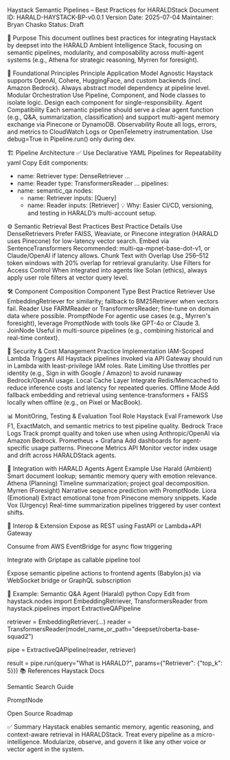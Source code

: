 Haystack Semantic Pipelines – Best Practices for HARALDStack
Document ID: HARALD-HAYSTACK-BP-v0.0.1
Version Date: 2025-07-04
Maintainer: Bryan Chasko
Status: Draft

🧠 Purpose
This document outlines best practices for integrating Haystack by deepset into the HARALD Ambient Intelligence Stack, focusing on semantic pipelines, modularity, and composability across multi-agent systems (e.g., Athena for strategic reasoning, Myrren for foresight).

🧱 Foundational Principles
Principle	Application
Model Agnostic	Haystack supports OpenAI, Cohere, HuggingFace, and custom backends (incl. Amazon Bedrock). Always abstract model dependency at pipeline level.
Modular Orchestration	Use Pipeline, Component, and Node classes to isolate logic. Design each component for single-responsibility.
Agent Compatibility	Each semantic pipeline should serve a clear agent function (e.g., Q&A, summarization, classification) and support multi-agent memory exchange via Pinecone or DynamoDB.
Observability	Route all logs, errors, and metrics to CloudWatch Logs or OpenTelemetry instrumentation. Use debug=True in Pipeline.run() only during dev.

🏗️ Pipeline Architecture
✅ Use Declarative YAML Pipelines for Repeatability
yaml
Copy
Edit
components:
  - name: Retriever
    type: DenseRetriever
    ...
  - name: Reader
    type: TransformersReader
    ...
pipelines:
  - name: semantic_qa
    nodes:
      - name: Retriever
        inputs: [Query]
      - name: Reader
        inputs: [Retriever]
💡 Why: Easier CI/CD, versioning, and testing in HARALD’s multi-account setup.

⚙️ Semantic Retrieval Best Practices
Best Practice	Details
Use DenseRetrievers	Prefer FAISS, Weaviate, or Pinecone integration (HARALD uses Pinecone) for low-latency vector search.
Embed via SentenceTransformers	Recommended: multi-qa-mpnet-base-dot-v1, or Claude/OpenAI if latency allows.
Chunk Text with Overlap	Use 256–512 token windows with 20% overlap for retrieval granularity.
Use Filters for Access Control	When integrated into agents like Solan (ethics), always apply user role filters at vector query level.

🛠️ Component Composition
Component Type	Best Practice
Retriever	Use EmbeddingRetriever for similarity; fallback to BM25Retriever when vectors fail.
Reader	Use FARMReader or TransformersReader; fine-tune on domain data where possible.
PromptNode	For agentic use cases (e.g., Myrren's foresight), leverage PromptNode with tools like GPT-4o or Claude 3.
JoinNode	Useful in multi-source pipelines (e.g., combining historical and real-time context).

🔐 Security & Cost Management
Practice	Implementation
IAM-Scoped Lambda Triggers	All Haystack pipelines invoked via API Gateway should run in Lambda with least-privilege IAM roles.
Rate Limiting	Use throttles per identity (e.g., Sign in with Google / Amazon) to avoid runaway Bedrock/OpenAI usage.
Local Cache Layer	Integrate Redis/Memcached to reduce inference costs and latency for repeated queries.
Offline Mode	Add fallback embedding and retrieval using sentence-transformers + FAISS locally when offline (e.g., on Pixel or MacBook).

📊 MonitOring, Testing & Evaluation
Tool	Role
Haystack Eval Framework	Use F1, ExactMatch, and semantic metrics to test pipeline quality.
Bedrock Trace Logs	Track prompt quality and token use when using Anthropic/OpenAI via Amazon Bedrock.
Prometheus + Grafana	Add dashboards for agent-specific usage patterns.
Pinecone Metrics API	Monitor vector index usage and drift across HARALDStack agents.

🧪 Integration with HARALD Agents
Agent	Example Use
Harald (Ambient)	Smart document lookup; semantic memory query with emotion relevance.
Athena (Planning)	Timeline summarization; project goal decomposition.
Myrren (Foresight)	Narrative sequence prediction with PromptNode.
Liora (Emotional)	Extract emotional tone from Pinecone memory snippets.
Kade Vox (Urgency)	Real-time summarization pipelines triggered by user context shifts.

🔄 Interop & Extension
Expose as REST using FastAPI or Lambda+API Gateway

Consume from AWS EventBridge for async flow triggering

Integrate with Griptape as callable pipeline tool

Expose semantic pipeline actions to frontend agents (Babylon.js) via WebSocket bridge or GraphQL subscription

🧩 Example: Semantic Q&A Agent (Harald)
python
Copy
Edit
from haystack.nodes import EmbeddingRetriever, TransformersReader
from haystack.pipelines import ExtractiveQAPipeline

retriever = EmbeddingRetriever(...)
reader = TransformersReader(model_name_or_path="deepset/roberta-base-squad2")

pipe = ExtractiveQAPipeline(reader, retriever)

result = pipe.run(query="What is HARALD?", params={"Retriever": {"top_k": 5}})
📚 References
Haystack Docs

Semantic Search Guide

PromptNode

Open Source Roadmap

✅ Summary
Haystack enables semantic memory, agentic reasoning, and context-aware retrieval in HARALDStack. Treat every pipeline as a micro-intelligence. Modularize, observe, and govern it like any other voice or vector agent in the system.